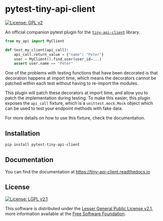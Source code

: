 # pytest-tiny-api-client

[![License: GPL  v2][license-shield]][gnu]

An official companion pytest plugin for the [`tiny-api-client`][tiny-api-client] library.

```python
from my_api import MyClient

def test_my_client(api_call):
    api_call.return_value = {"name": "Peter"}
    user = MyClient().find_user(user_id=...)
    assert user.name == "Peter"
```

One of the problems with testing functions that have been decorated is that
decoration happens at import time, which means the decorators cannot
be patched within each test without having to re-import the modules.

This plugin will patch these decorators at import time, and allow you to patch
the implementation during testing. To make this easier, this plugin exposes the
`api_call` fixture, which is a `unittest.mock.Mock` object which can be used to
test your endpoint methods with fake data.

For more details on how to use this fixture, check the documentation.



## Installation

```bash
pip install pytest-tiny-api-client
```



## Documentation

You can find the documentation at https://tiny-api-client.readthedocs.io



## License

[![License: LGPL  v2.1][license-shield]][gnu]

This software is distributed under the [Lesser General Public License v2.1][license], more information available at the [Free Software Foundation][gnu].


<!-- LINKS -->

[tiny-api-client]: https://github.com/sanjacob/tiny-api-client


<!-- LICENSE -->

[license]: LICENSE "Lesser General Public License v2.1"
[gnu]: https://www.gnu.org/licenses/old-licenses/lgpl-2.1.html "Free Software Foundation"
[license-shield]: https://img.shields.io/github/license/sanjacob/pytest-tiny-api-client


<!-- SHIELD LINKS -->

[pypi]: https://pypi.org/project/pytest-tiny-api-client


<!-- SHIELDS -->

[pypi-shield]: https://img.shields.io/pypi/v/pytest-tiny-api-client
[build-shield]: https://img.shields.io/github/actions/workflow/status/sanjacob/pytest-tiny-api-client/build.yml?branch=master
[docs-shield]: https://img.shields.io/readthedocs/tiny-api-client
